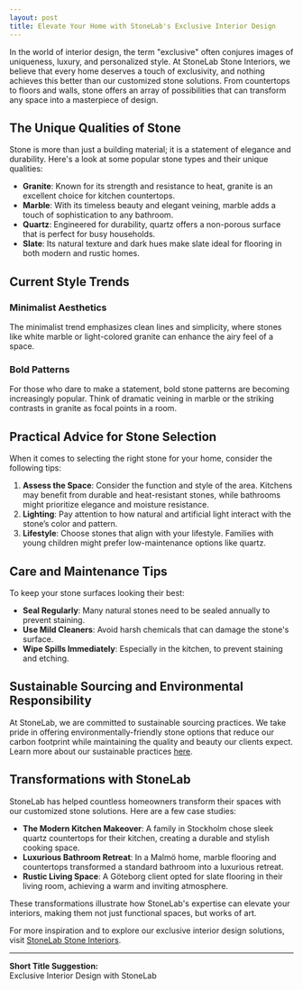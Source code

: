 ```yaml
---
layout: post
title: Elevate Your Home with StoneLab's Exclusive Interior Design
---
```


In the world of interior design, the term "exclusive" often conjures images of uniqueness, luxury, and personalized style. At StoneLab Stone Interiors, we believe that every home deserves a touch of exclusivity, and nothing achieves this better than our customized stone solutions. From countertops to floors and walls, stone offers an array of possibilities that can transform any space into a masterpiece of design.

## The Unique Qualities of Stone

Stone is more than just a building material; it is a statement of elegance and durability. Here's a look at some popular stone types and their unique qualities:

- **Granite**: Known for its strength and resistance to heat, granite is an excellent choice for kitchen countertops.
- **Marble**: With its timeless beauty and elegant veining, marble adds a touch of sophistication to any bathroom.
- **Quartz**: Engineered for durability, quartz offers a non-porous surface that is perfect for busy households.
- **Slate**: Its natural texture and dark hues make slate ideal for flooring in both modern and rustic homes.

## Current Style Trends

### Minimalist Aesthetics

The minimalist trend emphasizes clean lines and simplicity, where stones like white marble or light-colored granite can enhance the airy feel of a space.

### Bold Patterns

For those who dare to make a statement, bold stone patterns are becoming increasingly popular. Think of dramatic veining in marble or the striking contrasts in granite as focal points in a room.

## Practical Advice for Stone Selection

When it comes to selecting the right stone for your home, consider the following tips:

1. **Assess the Space**: Consider the function and style of the area. Kitchens may benefit from durable and heat-resistant stones, while bathrooms might prioritize elegance and moisture resistance.
2. **Lighting**: Pay attention to how natural and artificial light interact with the stone’s color and pattern.
3. **Lifestyle**: Choose stones that align with your lifestyle. Families with young children might prefer low-maintenance options like quartz.

## Care and Maintenance Tips

To keep your stone surfaces looking their best:

- **Seal Regularly**: Many natural stones need to be sealed annually to prevent staining.
- **Use Mild Cleaners**: Avoid harsh chemicals that can damage the stone's surface.
- **Wipe Spills Immediately**: Especially in the kitchen, to prevent staining and etching.

## Sustainable Sourcing and Environmental Responsibility

At StoneLab, we are committed to sustainable sourcing practices. We take pride in offering environmentally-friendly stone options that reduce our carbon footprint while maintaining the quality and beauty our clients expect. Learn more about our sustainable practices [here](https://stonelab.se).

## Transformations with StoneLab

StoneLab has helped countless homeowners transform their spaces with our customized stone solutions. Here are a few case studies:

- **The Modern Kitchen Makeover**: A family in Stockholm chose sleek quartz countertops for their kitchen, creating a durable and stylish cooking space.
- **Luxurious Bathroom Retreat**: In a Malmö home, marble flooring and countertops transformed a standard bathroom into a luxurious retreat.
- **Rustic Living Space**: A Göteborg client opted for slate flooring in their living room, achieving a warm and inviting atmosphere.

These transformations illustrate how StoneLab's expertise can elevate your interiors, making them not just functional spaces, but works of art.

For more inspiration and to explore our exclusive interior design solutions, visit [StoneLab Stone Interiors](https://stonelab.se).

---

**Short Title Suggestion:**  
Exclusive Interior Design with StoneLab